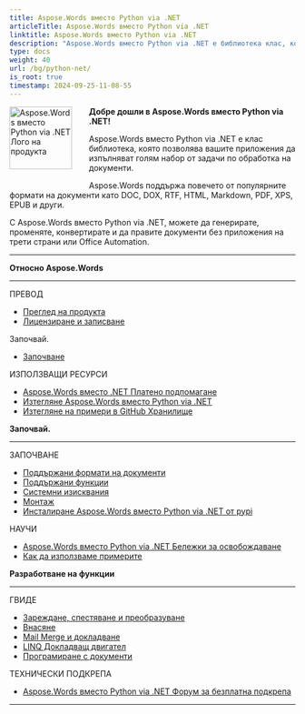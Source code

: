 ```yaml
---
title: Aspose.Words вместо Python via .NET
articleTitle: Aspose.Words вместо Python via .NET
linktitle: Aspose.Words вместо Python via .NET
description: "Aspose.Words вместо Python via .NET е библиотека клас, която дава възможност на вашите приложения да изпълняват голяма гама от документи за обработка на задачи, генерира, променя, конвертира и прави документи."
type: docs
weight: 40
url: /bg/python-net/
is_root: true
timestamp: 2024-09-25-11-08-55
---
```


<img src="/words/python-net/home_1" alt="Aspose.Words вместо Python via .NET Лого на продукта" align="left" style="width:110px; margin: 0 30px 30px 0"/>

**Добре дошли в Aspose.Words вместо Python via .NET!**

Aspose.Words вместо Python via .NET е клас библиотека, която позволява вашите приложения да изпълняват голям набор от задачи по обработка на документи.

Aspose.Words поддържа повечето от популярните формати на документи като DOC, DOX, RTF, HTML, Markdown, PDF, XPS, EPUB и други.

С Aspose.Words вместо Python via .NET, можете да генерирате, променяте, конвертирате и да правите документи без приложения на трети страни или Office Automation.

------

<div class="row">
	<div class="col-md-4">
		<p><b>Относно Aspose.Words</b></p>
			<hr/><p>ПРЕВОД</p>
			<ul>
				<li><a href="/words/bg/python-net/product-overview/">Преглед на продукта</a></li>
				<li><a href="/words/bg/python-net/licensing/">Лицензиране и записване</a></li>
			</ul>
			<p>Започвай.</p>
			<ul>
				<li><a href="/words/bg/python-net/getting-started/">Започване</a></li>
			</ul>
			<p>ИЗПОЛЗВАЩИ РЕСУРСИ</p>
			<ul>
				<li><a href="https://helpdesk.aspose.com/">Aspose.Words вместо .NET Платено подпомагане</a></li>
				<li><a href="https://releases.aspose.com/words/python">Изтегляне Aspose.Words вместо Python via .NET</a></li>
				<li><a href="https://github.com/aspose-words/Aspose.Words-for-Python-via-.NET">Изтегляне на примери в GitHub Хранилище</a></li>
			</ul>
	</div>
	<div class="col-md-4">
		<p><b>Започвай.</b></p>
			<hr/><p>ЗАПОЧВАНЕ</p>
			<ul>
				<li><a href="/words/bg/python-net/supported-document-formats/">Поддържани формати на документи</a></li>
				<li><a href="/words/bg/python-net/features/">Поддържани функции</a></li>
				<li><a href="/words/bg/python-net/system-requirements/">Системни изисквания</a></li>
				<li><a href="/words/bg/python-net/installation/">Монтаж</a></li>
				<li><a href="https://pypi.org/project/aspose-words/">Инсталиране Aspose.Words вместо Python via .NET от pypi</a></li>
			</ul>
			<p>НАУЧИ</p>
			<ul>
				<li><a href="https://releases.aspose.com/words/python/release-notes/">Aspose.Words вместо Python via .NET Бележки за освобождаване</a></li>
				<li><a href="/words/bg/python-net/how-to-run-the-examples/">Как да използваме примерите</a></li>
			</ul>
	</div>
	<div class="col-md-4">
		<p><b>Разработване на функции</b></p>
			<hr/><p>ГВИДЕ</p>
			<ul>
				<li><a href="/words/bg/python-net/loading-saving-and-converting/">Зареждане, спестяване и преобразуване</a></li>
				<li><a href="/words/bg/python-net/rendering/">Внасяне</a></li>
				<li><a href="/words/python-net/mail-merge-and-reporting/">Mail Merge и докладване</a></li>
				<li><a href="/words/python-net/linq-reporting-engine/">LINQ Докладващ двигател</a></li>
				<li><a href="/words/bg/python-net/programming-with-documents/">Програмиране с документи</a></li>
			</ul>
			<p>ТЕХНИЧЕСКИ ПОДКРЕПА</p>
			<ul>
				<li><a href="https://forum.aspose.com/c/words/8">Aspose.Words вместо Python via .NET Форум за безплатна подкрепа</a></li>
			</ul>
	</div>
</div>

------
